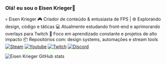 ### Olá! eu sou o Eisen Krieger🚀
💀 Eisen Krieger
🎮 Criador de conteúdo & entusiasta de FPS | ⚙️ Explorando design, código e táticas
💻 Atualmente estudando front-end e aprimorando overlays para Twitch
🧠 Foco em aprendizado constante e projetos de alto impacto
📦 Repositórios com: design systems, automações e stream tools
[![Steam](https://img.shields.io/badge/Steam-000000?style=for-the-badge&logo=steam&logoColor=white)](https://steamcommunity.com/id/HypeerGM/)
[![Youtube](https://img.shields.io/badge/YouTube-FF0000?style=for-the-badge&logo=youtube&logoColor=white)](https://www.youtube.com/channel/UCjXBopPQo6-7OaiMbGEvkbQ)
[![Twitch](https://img.shields.io/badge/Twitch-9146FF?style=for-the-badge&logo=twitch&logoColor=white)](https://www.twitch.tv/hypeergm)
[![Discord](https://img.shields.io/badge/Discord-7289DA?style=for-the-badge&logo=discord&logoColor=white)](https://discord.gg/xPDWmkqz)

![Eisen Krieger GitHub stats](https://github-readme-stats.vercel.app/api?username=eisenkrieg4r&show_icons=true&theme=dracula)
